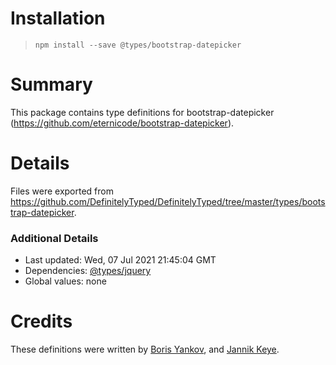# Installation
> `npm install --save @types/bootstrap-datepicker`

# Summary
This package contains type definitions for bootstrap-datepicker (https://github.com/eternicode/bootstrap-datepicker).

# Details
Files were exported from https://github.com/DefinitelyTyped/DefinitelyTyped/tree/master/types/bootstrap-datepicker.

### Additional Details
 * Last updated: Wed, 07 Jul 2021 21:45:04 GMT
 * Dependencies: [@types/jquery](https://npmjs.com/package/@types/jquery)
 * Global values: none

# Credits
These definitions were written by [Boris Yankov](https://github.com/borisyankov), and [Jannik Keye](https://github.com/jannikkeye).
